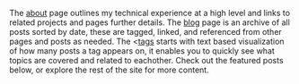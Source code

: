 The [about](/about) page outlines my technical experience at a high level and links to related projects and pages further details.
The [blog](/blog) page is an archive of all posts sorted by date, these are tagged, linked, and referenced from other pages and posts as needed.
The <[tags](/tags) starts with text based visualization of how many posts a tag appears on, it enables you to quickly see what topics are covered and related to eachother.
Check out the featured posts below, or explore the rest of the site for more content. 
